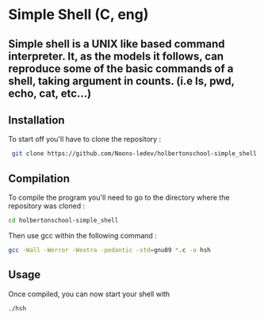 # Simple Shell (C, eng)


Simple shell is a UNIX like based command interpreter. 
It, as the models it follows, can reproduce some of the basic commands of a shell, taking argument in counts.
(i.e ls, pwd, echo, cat, etc...)
-

## Installation
To start off you'll have to clone the repository :
```bash
 git clone https://github.com/Noons-ledev/holbertonschool-simple_shell
 ```
## Compilation
To compile the program you'll need to go to the directory where the repository was cloned : 
```bash
cd holbertonschool-simple_shell
```
Then use gcc within the following command :
```bash
gcc -Wall -Werror -Wextra -pedantic -std=gnu89 *.c -o hsh
```

## Usage
Once compiled, you can now start your shell with 
```bash
./hsh
```


